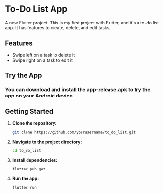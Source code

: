 # To-Do List App

A new Flutter project. This is my first project with Flutter, and it's a to-do list app. It has features to create, delete, and edit tasks. 

## Features


- Swipe left on a task to delete it
- Swipe right on a task to edit it

## Try the App
### You can download and install the **app-release.apk** to try the app on your Android device.

## Getting Started

1. **Clone the repository:**

   ```bash
   git clone https://github.com/yourusername/to_do_list.git

2. **Navigate to the project directory:**

   ```bash
   cd to_do_list

3. **Install dependencies:**

   ```bash
   flutter pub get


4. **Run the app:**

   ```bash
   flutter run


